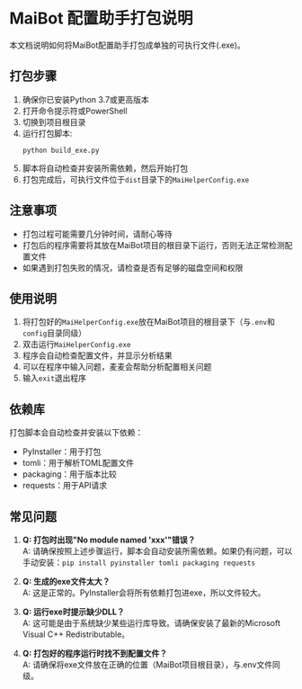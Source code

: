 # MaiBot 配置助手打包说明

本文档说明如何将MaiBot配置助手打包成单独的可执行文件(.exe)。

## 打包步骤

1. 确保你已安装Python 3.7或更高版本
2. 打开命令提示符或PowerShell
3. 切换到项目根目录
4. 运行打包脚本:
   ```
   python build_exe.py
   ```
5. 脚本将自动检查并安装所需依赖，然后开始打包
6. 打包完成后，可执行文件位于`dist`目录下的`MaiHelperConfig.exe`

## 注意事项

- 打包过程可能需要几分钟时间，请耐心等待
- 打包后的程序需要将其放在MaiBot项目的根目录下运行，否则无法正常检测配置文件
- 如果遇到打包失败的情况，请检查是否有足够的磁盘空间和权限

## 使用说明

1. 将打包好的`MaiHelperConfig.exe`放在MaiBot项目的根目录下（与`.env`和`config`目录同级）
2. 双击运行`MaiHelperConfig.exe`
3. 程序会自动检查配置文件，并显示分析结果
4. 可以在程序中输入问题，麦麦会帮助分析配置相关问题
5. 输入`exit`退出程序

## 依赖库

打包脚本会自动检查并安装以下依赖：
- PyInstaller：用于打包
- tomli：用于解析TOML配置文件
- packaging：用于版本比较
- requests：用于API请求

## 常见问题

1. **Q: 打包时出现"No module named 'xxx'"错误？**  
   A: 请确保按照上述步骤运行，脚本会自动安装所需依赖。如果仍有问题，可以手动安装：`pip install pyinstaller tomli packaging requests`

2. **Q: 生成的exe文件太大？**  
   A: 这是正常的。PyInstaller会将所有依赖打包进exe，所以文件较大。

3. **Q: 运行exe时提示缺少DLL？**  
   A: 这可能是由于系统缺少某些运行库导致。请确保安装了最新的Microsoft Visual C++ Redistributable。

4. **Q: 打包好的程序运行时找不到配置文件？**  
   A: 请确保将exe文件放在正确的位置（MaiBot项目根目录），与.env文件同级。 